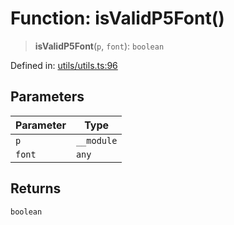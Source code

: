 # Function: isValidP5Font()

> **isValidP5Font**(`p`, `font`): `boolean`

Defined in: [utils/utils.ts:96](https://github.com/humanbydefinition/p5.asciify/blob/c490e4c082a59f4e6823b1b6390d5dc7162b2aff/src/lib/utils/utils.ts#L96)

## Parameters

| Parameter | Type       |
| --------- | ---------- |
| `p`       | `__module` |
| `font`    | `any`      |

## Returns

`boolean`
